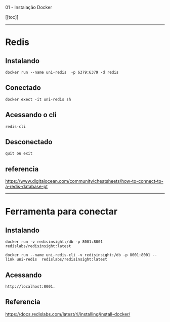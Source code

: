 01 - Instalação Docker

[[toc]]


---


# Redis
## Instalando

```
docker run --name uni-redis  -p 6379:6379 -d redis
```

## Conectado

```
docker exect -it uni-redis sh
```

## Acessando o cli

```
redis-cli
```

## Desconectado 

```
quit ou exit
```


## referencia 

https://www.digitalocean.com/community/cheatsheets/how-to-connect-to-a-redis-database-pt

----

# Ferramenta para conectar 

## Instalando

```
docker run -v redisinsight:/db -p 8001:8001 redislabs/redisinsight:latest

docker run --name uni-redis-cli -v redisinsight:/db -p 8001:8001 --link uni-redis  redislabs/redisinsight:latest
```

## Acessando 

```
http://localhost:8001.
```

## Referencia

https://docs.redislabs.com/latest/ri/installing/install-docker/





